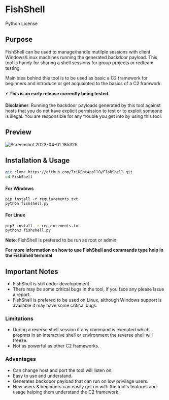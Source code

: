 
# FishShell
Python   License 

## Purpose

FishShell can be used to manage/handle mutilple sessions with client Windows/Linux machines running the generated backdoor payload. This tool is handy for sharing a shell sessions for group projects or redteam testing.

Main idea behind this tool is to be used as basic a C2 framework for beginners and introduce or get acquainted to the basics of a C2 framwork.

⚡ **This is an early release currently being tested.**


**Disclaimer**: Running the backdoor payloads generated by this tool against hosts that you do not have explicit permission to test or to exploit someone is illegal. You are responsible for any trouble you get into by using this tool.

## Preview

![Screenshot 2023-04-01 185326](https://user-images.githubusercontent.com/68052236/229291681-f3de8eea-235c-4370-a4a7-1d7366753850.png)

## Installation & Usage

```bash
git clone https://github.com/TriDEntApollO/FIshShell.git
cd FishShell
```

#### For Windows

```batch
pip install -r requiurements.txt
python fishshell.py
```

#### For Linux

```bash
pip3 install -r requiurements.txt
python3 fishshell.py
```

**Note**: FishShell is prefered to be run as root or admin.

**For more information on how to use FishShell and commands type help in the FishShell terminal**


## Important Notes

- FishShell is still under developement.
- There may be some critical bugs in the tool, if you face any please issue a report.
- FishShell is prefered to be used on Linux, although Windows support is available it may have some critical bugs.

### Limitations

- During a reverse shell session if any command is executed which propmts in an interactive shell or environment the reverse shell will freeze.
- Not as powerful as other C2 frameworks.

### Advantages

- Can change host and port the tool will listen on.
- Easy to use and understand.
- Generates backdoor payload that can run on low privilage users.
- New users & beginners can easily get on with the tool's features and usage helping them understand the C2 framework.
